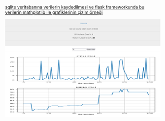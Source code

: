 

[sqlite veritabanına verilerin kaydedilmesi ve flask frameworkunda bu verilerin mathplotlib ile grafiklerinin çizim örneği](https://ferhatcicek.com/2021/06/28/12530/)




![](https://github.com/fcicek/www.ferhatcicek.com/blob/main/python-flask-sqlite-mathplotlib-ornegi/flask-system-durum-2.png)

